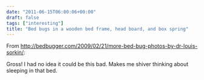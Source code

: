 ```yaml
---
date: "2011-06-15T06:00:06+00:00"
draft: false
tags: ["interesting"]
title: "Bed bugs in a wooden bed frame, head board, and box spring"
---
```

From http://bedbugger.com/2009/02/21/more-bed-bug-photos-by-dr-louis-sorkin/:

Gross! I had no idea it could be this bad. Makes me shiver thinking about sleeping in that bed.
